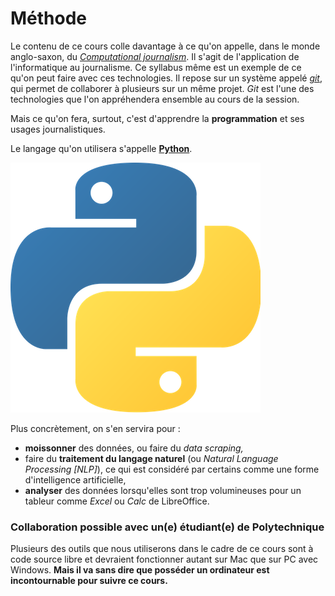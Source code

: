 # Méthode

Le contenu de ce cours colle davantage à ce qu'on appelle, dans le monde anglo-saxon, du [_Computational journalism_](https://cj2020.northeastern.edu/). Il s'agit de l'application de l'informatique au journalisme. Ce syllabus même est un exemple de ce qu'on peut faire avec ces technologies. Il repose sur un système appelé [_git_](https://fr.wikipedia.org/wiki/Git), qui permet de collaborer à plusieurs sur un même projet. _Git_ est l'une des technologies que l'on appréhendera ensemble au cours de la session.

Mais ce qu'on fera, surtout, c'est d'apprendre la **programmation** et ses usages journalistiques.

Le langage qu'on utilisera s'appelle [**Python**](https://www.python.org/).

![](../.gitbook/assets/logopython.png)

Plus concrètement, on s'en servira pour :

* **moissonner** des données, ou faire du _data scraping,_
* faire du **traitement du langage naturel** \(ou _Natural Language Processing \[NLP\]_\), ce qui est considéré par certains comme une forme d'intelligence artificielle,
* **analyser** des données lorsqu'elles sont trop volumineuses pour un tableur comme _Excel_ ou _Calc_ de LibreOffice.

### Collaboration possible avec un\(e\) étudiant\(e\) de Polytechnique



Plusieurs des outils que nous utiliserons dans le cadre de ce cours sont à code source libre et devraient fonctionner autant sur Mac que sur PC avec Windows. **Mais il va sans dire que posséder un ordinateur est incontournable pour suivre ce cours.**

